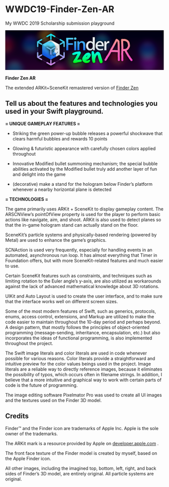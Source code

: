 # WWDC19-Finder-Zen-AR
My WWDC 2019 Scholarship submission playground

![image banner](banner.png)

**Finder Zen AR**

The extended ARKit+SceneKit remastered version of [Finder Zen](https://www.github.com/vince14genius/finder-zen/)

## Tell us about the features and technologies you used in your Swift playground. 

**= UNIQUE GAMEPLAY FEATURES =**

- Striking the green power-up bubble releases a powerful shockwave that clears harmful bubbles and rewards 10 points

- Glowing & futuristic appearance with carefully chosen colors applied throughout

- Innovative Modified bullet summoning mechanism; the special bubble abilities activated by the Modified bullet truly add another layer of fun and delight into the game

- (decorative) make a stand for the hologram below Finder’s platform whenever a nearby horizontal plane is detected

**= TECHNOLOGIES =**

The game primarily uses ARKit + SceneKit to display gameplay content. The ARSCNView’s pointOfView property is used for the player to perform basic actions like navigate, aim, and shoot. ARKit is also used to detect planes so that the in-game hologram stand can actually stand on the floor. 

SceneKit’s particle systems and physically-based rendering (powered by Metal) are used to enhance the game’s graphics. 

SCNAction is used very frequently, especially for handling events in an automated, asynchronous run loop. It has almost everything that Timer in Foundation offers, but with more SceneKit-related features and much easier to use. 

Certain SceneKit features such as constraints, and techniques such as limiting rotation to the Euler angle’s y-axis, are also utilized as workarounds against the lack of advanced mathematical knowledge about 3D rotations. 

UIKit and Auto Layout is used to create the user interface, and to make sure that the interface works well on different screen sizes. 

Some of the most modern features of Swift, such as generics, protocols, enums, access control, extensions, and Markup are utilized to make the code easier to maintain throughout the 10-day period and perhaps beyond. A design pattern, that mostly follows the principles of object-oriented programming (message-sending, inheritance, encapsulation, etc.) but also incorporates the ideas of functional programming, is also implemented throughout the project. 

The Swift image literals and color literals are used in code whenever possible for various reasons. Color literals provide a straightforward and intuitive preview for the color values beings used in the project. Image literals are a reliable way to directly reference images, because it eliminates the possibility of typos, which occurs often in filename strings. In addition, I believe that a more intuitive and graphical way to work with certain parts of code is the future of programming. 

The image editing software Pixelmator Pro was used to create all UI images and the textures used on the Finder 3D model.

## Credits

Finder™ and the Finder icon are trademarks of Apple Inc. Apple is the sole owner of the trademarks. 

The ARKit mark is a resource provided by Apple on [developer.apple.com](https://developer.apple.com) .

The front face texture of the Finder model is created by myself, based on the Apple Finder icon.

All other images, including the imagined top, bottom, left, right, and back sides of Finder’s 3D model, are entirely original. All particle systems are original. 
